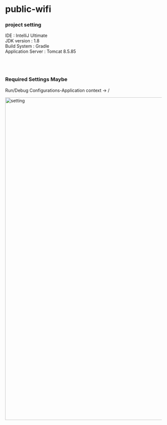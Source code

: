 # public-wifi

### project setting

IDE : IntelliJ Ultimate <br/>
JDK version : 1.8 <br/>
Build System : Gradle <br/>
Application Server : Tomcat 8.5.85 <br/>

<br/>
<br/>

### Required Settings Maybe

Run/Debug Configurations-Application context -> /

<img width="1035" alt="setting" src="https://user-images.githubusercontent.com/80521474/218305525-d891fb9d-d450-4d62-9f3b-40f4dc5c137a.png">
